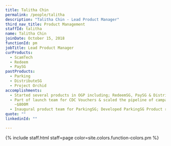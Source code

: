 ```yaml
---
title: Talitha Chin
permalink: /people/talitha
description: "Talitha Chin - Lead Product Manager"
third_nav_title: Product Management
staffId: talitha
name: Talitha Chin
joinDate: October 15, 2018
functionId: pm
jobTitle: Lead Product Manager
curProducts:
  - ScamTech
  - Redeem
  - PaySG
pastProducts:
  - Parking
  - DistributeSG
  - Project Orchid
accomplishments:
  - Started several products in OGP including; RedeemSG, PaySG & DistributeSG
  - Part of launch team for CDC Vouchers & scaled the pipeline of campaigns to
    ~$800M
  - Inaugural product team for ParkingSG; Developed ParkingSG Product roadmap
quote: ""
linkedinId: ""

---
```


{% include staff.html staff=page color=site.colors.function-colors.pm %}

